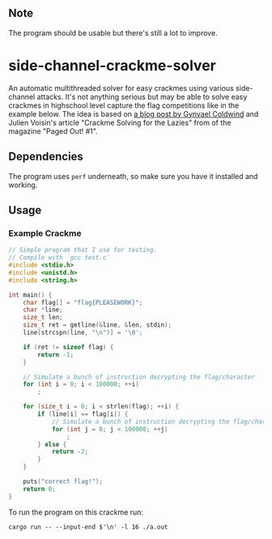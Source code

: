 ## Note
The program should be usable but there's still a lot to improve.

# side-channel-crackme-solver
An automatic multithreaded solver for easy crackmes using various side-channel
attacks. It's not anything serious but may be able to solve easy crackmes in
highschool level capture the flag competitions like in the example below. The
idea is based on [a blog post by Gynvael
Coldwind](https://gynvael.coldwind.pl/?lang=en&id=763) and Julien Voisin's
article "Crackme Solving for the Lazies" from of the magazine "Paged Out! #1".

## Dependencies
The program uses `perf` underneath, so make sure you have it installed and working.

## Usage
### Example Crackme
```c
// Simple program that I use for testing.
// Compile with `gcc test.c`
#include <stdio.h>
#include <unistd.h>
#include <string.h>

int main() {
    char flag[] = "flag{PLEASEWORK}";
    char *line;
    size_t len;
    size_t ret = getline(&line, &len, stdin);
    line[strcspn(line, "\n")] = '\0';

    if (ret != sizeof flag) {
        return -1;
    }

    // Simulate a bunch of instruction decrypting the flag/character
    for (int i = 0; i < 100000; ++i)
        ;

    for (size_t i = 0; i < strlen(flag); ++i) {
        if (line[i] == flag[i]) {
            // Simulate a bunch of instruction decrypting the flag/character
            for (int j = 0; j < 100000; ++j)
                ;
        } else {
            return -2;
        }
    }

    puts("correct flag!");
    return 0;
}
```

To run the program on this crackme run:
```
cargo run -- --input-end $'\n' -l 16 ./a.out
```
